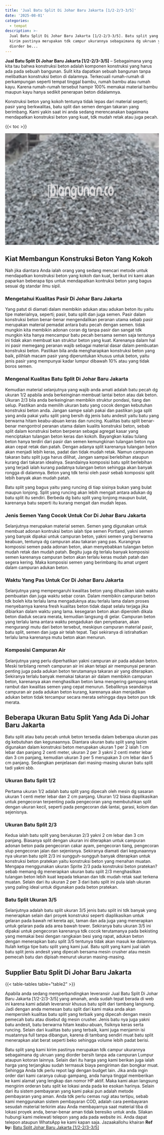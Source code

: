 ```yaml
---
title: 'Jual Batu Split Di Johar Baru Jakarta [1/2-2/3-3/5]'
date: '2025-08-01'
categories:
  - tempat
description: >-
  Jual Batu Split Di Johar Baru Jakarta [1/2-2/3-3/5]. Batu split yang kami
  kirim pastinya merupakan tdk campur ukurannya sebagaimana dg ukruan yang
  diorder be...
---
```


**Jual Batu Split Di Johar Baru Jakarta \[1/2-2/3-3/5\]** – Sebagaimana yang kita tau bahwa konstruksi beton adalah komponen konstruksi yang harus ada pada sebuah bangunan. Sulit kita dapatkan sebuah bangunan tanpa melibatkan konstruksi beton di dalamnya. Terkecuali rumah-rumah di perkampungan seperti tempat tinggal bambu, rumah bambu atau rumah kayu. Karena rumah-rumah tersebut hampir 100% memakai material bambu maupun kayu hanya sedikit penerapan beton didalamnya.

Konstruksi beton yang kokoh tentunya tidak lepas dari material seperti; pasir yang berkwalitas, batu split dan semen dengan takaran yang berimbang. Kami yakin saat ini anda sedang merencanakan bagaimana mendapatkan konstruksi beton yang kuat, tdk mudah retak atau juga pecah.

{{< toc >}}

![Jual Batu Split Di Johar Baru Jakarta [1/2-2/3-3/5]](/images/jual-batu-split-26.png)

## Kiat Membangun Konstruksi Beton Yang Kokoh

Nah jika diantara Anda ialah orang yang sedang mencari metode untuk mendapatkan konstruksi beton yang kokoh dan kuat, berikut ini kami akan paparkan beberapa tips untuk mendapatkan kontruksi beton yang bagus sesuai dg standar ilmu sipil.

### Mengetahui Kualitas Pasir Di Johar Baru Jakarta

Yang patut di diamati dalam membikin adukan atau adukan beton itu yaitu tipe materialnya, seperti; pasir, batu split dan juga semen. Pasir dalam konstruksi beton benar-benar mengendalikan peranan utama sebab pasir merupakan material pemadat antara batu pecah dengan semen. tidak mungkin kita membikin adonan coran dg tanpa pasir dan sangat tdk mungkin kita hanya mencampur batu pecah bersama semen saja tentunya ini tidak akan membuat kan struktur beton yang kuat. Karenanya dalam hal ini pasir memegang peranan wajib sebagai material dasar dalam pembuatan konstruksi beton. Pastikan bila anda mengharapkan konstruksi beton yang baik, pilihlah macam pasir yang diperuntukan khusus untuk beton, yaitu jenis pasir yang mempunyai kadar lumpur dibawah 10% atau yang tidak boros semen.

### Mengenal Kualitas Batu Split Di Johar Baru Jakarta

Kemudian material selanjutnya yang wajib anda amati adalah batu pecah dg ukuran 1/2 apabila anda berkeinginan membuat lantai beton atau dak beton. Ukuran 2/3 bila anda berkeinginan membikin struktur pondasi, tiang dan selup. Pastikan anda memilih ukuran batu yang cocok dengan kebutuhan konstruksi beton anda. Jangan sampe salah pakai dan pastikan juga split yang anda pakai yaitu split yang bersih dg jenis batu andesit yaitu batu yang berwarna hitam keabu-abuan keras dan runcing. Kualitas batu split benar-benar mengontrol peranan utama dalam kualits konstruksi beton, sebab split dalam konstruksi beton berperan sebagai agregat kasar yang menciptakan tulangan beton keras dan kokoh. Bayangkan kalau tulang beton hanya terdiri dari pasir dan semen kemungkinan tulangan beton nya akan cepat retak dan patah. Dengan adanya split karenanya tulangan beton akan menjadi lebih keras, padat dan tidak mudah retak. Namun campuran takaran batu split juga harus dilihat, Jangan sampai berlebihan ataupun kurang dari takaran idealnya. Seandainya komposisi batu split berlebihan yang terjadi ialah kurang padatnya tulangan beton sehingga akan banyak rongga di dalamnya. Beton yang tdk terisi oleh pasir sebab komposisi split lebih banyak akan mudah patah.

Batu split yang bagus yaitu yang runcing di tiap sisinya bukan yang bulat maupun lonjong. Split yang runcing akan lebih mengait antara adukan dg batu split itu sendiri. Berbeda dg batu split yang lonjong maupun bulat, karenanya batu seperti itu kurang mengait dan mudah lepas.

### Jenis Semen Yang Cocok Untuk Cor Di Johar Baru Jakarta

Selanjutnya merupakan material semen. Semen yang digunakan untuk membuat adonan kontruksi beton ialah tipe semen Portland, yakni semen yang banyak dipakai untuk campuran beton, yakni semen yang berwarna keabuan, tentunya dg campuran atau takaran yang pas. Kurangnya komposisi semen pada adonan beton, akan menyebabkan tulangan beton mudah retak dan mudah patah. Begitu juga dg terlalu banyak komposisi semen karenanya campuran beton akan terlalu keras mudah patah dan segera kering. Maka komposisi semen yang berimbang itu amat urgent dalam campuran adukan beton.

### Waktu Yang Pas Untuk Cor Di Johar Baru Jakarta

Selanjutnya yang mempengaruhi kwalitas beton yang dihasilkan ialah waktu pembuatan dan juga waktu sebar coran. Dalam membikin campuran beton tdk boleh kita terlalu lama mengaduknya atau terlalu lama dalam proses menyebarnya karena fresh kualitas beton tidak dapat selalu terjaga jika dibiarkan dalam waktu yang lama. kesegaran beton akan diperoleh dikala beton diaduk secara merata, kemudian langsung di gelar. Campuran beton yang terlalu lama antara waktu pengadukan dan penyebaran, akan mengurangi mutu dari beton tersebut, meskipun campuran material pasir, batu split, semen dan juga air telah tepat. Tapi sekiranya di istirahatkan terlalu lama karenanya mutu beton akan menurun.

### Komposisi Campuran Air

Selanjutnya yang perlu diperhatikan yakni campuran air pada adukan beton. Meski terbilang remeh campuran air ini akan tetapi air mempunyai peranan penting juga pada adukan beton terutamanya takaran air yang diterapkan. Sekiranya terlalu banyak memakai takaran air dalam membikin campuran beton, karenanya akan menghasilkan beton lama mengering gampang retak rambut dan kwalitas semen yang cepat menurun. Sebaliknya seandainya campuran air pada adukan beton kurang, karenanya akan menjadikan adukan beton tidak tercampur secara merata sehingga daya beton pun tdk merata.

## Beberapa Ukuran Batu Split Yang Ada Di Johar Baru Jakarta

Batu split atau batu pecah untuk beton tersedia dalam beberapa ukuran pas dg kebutuhan dan kegunaannya. Diantara ukuran batu split yang lazim digunakan dalam konstruksi beton merupakan ukuran 1 per 2 ialah 1 cm lebar dan panjang 2 centi meter, ukuran 2 per 3 yakni 2 centi meter lebar dan 3 cm panjang, kemudian ukuran 3 per 5 merupakan 3 cm lebar dan 5 cm panjang. Sedangkan penjelasan dari masing-masing ukuran batu split tadi yakni sbb.

### Ukuran Batu Split 1/2

Pertama ukuran 1/2 adalah batu split yang dipecah oleh mesin dg sasaran ukuran 1 centi meter lebar dan 2 cm panjang. Ukuran 1/2 biasa diaplikasikan untuk pengecoran terpenting pada pengecoran yang membutuhkan split dengan ukuran kecil, seperti pada pengecoran dak lantai, garasi, kolom dan sejenisnya.

### Ukuran Batu Split 2/3

Kedua ialah batu split yang berukuran 2/3 yakni 2 cm lebar dan 3 cm panjang. Biasanya split dengan ukuran ini diterapkan untuk campuran adonan beton pada pengecoran cakar ayam, pengecoran tiang, pengecoran slup pengecoran jalan dan sejenisnya. Sekiranya diamati dari kegunaannya nya ukuran batu split 2/3 ini sungguh-sungguh banyak diterapkan untuk konstruksi beton pratekan yaitu konstruksi beton yang menahan muatan. Mengapa menggunakan ukuran Sprite 2/3 pada konstruksi beton pratekan? sebab memang dg menerapkan ukuran batu split 2/3 menghasilkan tulangan beton lebih kuat kepada tekanan dan tdk mudah retak saat terkena muatan. Selain dari itu ukuran 2 per 3 dari batu split ini pula ialah ukuran yang paling ideal untuk digunakan pada beton pratekan.

### Batu Split Ukuran 3/5

Selanjutnya adalah batu split ukuran 3/5 jenis batu split ini tdk banyak yang menerapkan selain dari proyek konstruksi seperti diaplikasikan untuk gelaran pada bawah rel kereta api, taman dan ada juga yang menerapkan untuk gelaran pada ada area bawah tower. Sekiranya batu ukuran 3/5 ini dipakai untuk pengecoran karenanya tdk cocok terutamanya pada bekisting yang memakai besi dengan rangkaian besi yang rapat, adukan beton dengan menerapkan batu split 3/5 tentunya tidak akan masuk ke dalamnya. Itulah ketiga tipe batu split yang kami jual. Batu split yang kami jual ialah batu split jenis andesit yang dipecah bersama mesin crusher atau mesin pemecah batu dan dipisah menurut ukuran masing-masing.

## Supplier Batu Split Di Johar Baru Jakarta

{{< table-tables table="table2" >}}

Apabila anda sedang memperbandingkan leveransir Jual Batu Split Di Johar Baru Jakarta \[1/2-2/3-3/5\] yang amanah, anda sudah tepat berada di web ini karena kami adalah leveransir khusus batu split dari tambang langsung. Jadi dengan anda memesan batu split dari kami maka anda akan memperoleh kualitas batu split yang terbaik yang dipecah dengan mesin pemecah batu atau disebut dg mesin crusher. Jenis batu nya juga yakni batu andesit, batu berwarna hitam keabu-abuan, fisiknya keras serta runcing. Selain dari kualitas batu yang terbaik, kami juga menjamin isi muatannya full tanpa dibangun, karena di tambang sendiri muat batu split menerapkan alat berat seperti beko sehingga volume lebih padat berisi.

Batu split yang kami kirim pastinya merupakan tdk campur ukurannya sebagaimana dg ukruan yang diorder bersih tanpa ada campuran Lumpur ataupun kotoran lainnya. Selain dari itu harga yang kami berikan juga ialah harga yang terjangkau sudah termasuk biaya pengiriman dan bongkar muat. Sehingga Anda tdk perlu repot lagi dengan budget lain. Jika anda ingin order dari kami caranya cukup gampang, anda hanya tinggal memberikan ke kami alamat yang lengkap dan nomor HP aktif. Maka kami akan langsung mengirim orderan batu split ke lokasi anda pada ke esokan harinya. Selain dari itu sistem pembayaran yang kami pakai pun adalah metode pembayaran yang aman. Anda tdk perlu cemas rugi atau tertipu, sebab kami menggunakan sistem pembayaran COD, adalah cara pembayaran sesudah material terkirim atau Anda membayarnya saat material tiba di lokasi proyek anda, benar-benar aman tidak beresiko untuk anda. Silakan hubungi kami melewati telepon yang ada pada website ini. Anda dapat telepon ataupun WhatsApp ke kami kapan saja. Jazaakallohu khairan
**Ref by:** [Batu Split Johar Baru Jakarta [1/2-2/3-3/5]](https://id.wikipedia.org/wiki/Batu)
